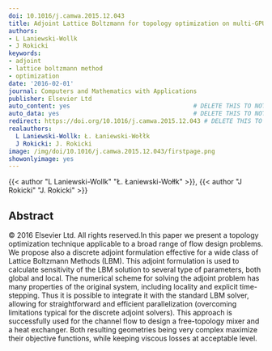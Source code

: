 ```yaml
---
doi: 10.1016/j.camwa.2015.12.043
title: Adjoint Lattice Boltzmann for topology optimization on multi-GPU architecture
authors:
- L Laniewski-Wollk
- J Rokicki
keywords:
- adjoint
- lattice boltzmann method
- optimization
date: '2016-02-01'
journal: Computers and Mathematics with Applications
publisher: Elsevier Ltd
auto_content: yes                                  # DELETE THIS TO NOT AUTO GENERATE CONTENT
auto_data: yes                                     # DELETE THIS TO NOT AUTO GENERATE METADATA
redirect: https://doi.org/10.1016/j.camwa.2015.12.043 # DELETE THIS TO NOT REDIRECT
realauthors:
  L Laniewski-Wollk: Ł. Łaniewski-Wołłk
  J Rokicki: J. Rokicki
image: /img/doi/10.1016/j.camwa.2015.12.043/firstpage.png
showonlyimage: yes
---
```

{{< author "L Laniewski-Wollk" "Ł. Łaniewski-Wołłk" >}}, {{< author "J Rokicki" "J. Rokicki" >}}

## Abstract
© 2016 Elsevier Ltd. All rights reserved.In this paper we present a topology optimization technique applicable to a broad range of flow design problems. We propose also a discrete adjoint formulation effective for a wide class of Lattice Boltzmann Methods (LBM). This adjoint formulation is used to calculate sensitivity of the LBM solution to several type of parameters, both global and local. The numerical scheme for solving the adjoint problem has many properties of the original system, including locality and explicit time-stepping. Thus it is possible to integrate it with the standard LBM solver, allowing for straightforward and efficient parallelization (overcoming limitations typical for the discrete adjoint solvers). This approach is successfully used for the channel flow to design a free-topology mixer and a heat exchanger. Both resulting geometries being very complex maximize their objective functions, while keeping viscous losses at acceptable level.
